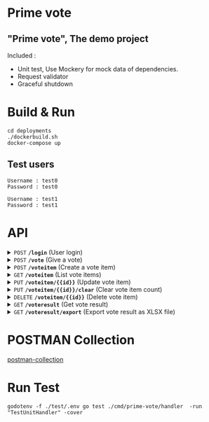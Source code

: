 # Prime vote
## "Prime vote", The demo project
Included : 
- Unit test, Use Mockery for mock data of dependencies.
- Request validator
- Graceful shutdown

# Build & Run
```
cd deployments
./dockerbuild.sh
docker-compose up
```

## Test users
```
Username : test0
Password : test0

Username : test1
Password : test1
```

# API

<details>
<summary><code>POST</code> <code><b>/login</b></code> (User login)</summary>

#### Request [`application/json`]
> | name              |  type     | data type      | description                         |
> |-------------------|-----------|----------------|-------------------------------------|
> | `username`        |  required | string         | Username   |
> | `password`        |  required | string         | Password   |
#### Response
> | name              | data type                         | response                                                            |
> |-------------------|-----------------------------------|---------------------------------------------------------------------|
> | `responseStatus`  | Object                            | `{"code":"00000","message":"Success"}`                              |
> | `token`           | string                            |                               |
</details>

<details>
<summary><code>POST</code> <code><b>/vote</b></code> (Give a vote)</summary>

#### Request [`application/json`]
> | name              |  type     | data type      | description                         |
> |-------------------|-----------|----------------|-------------------------------------|
> | `id`              |  required | int            | Vote item ID   |
#### Response
> | name              | data type                         | response                                                            |
> |-------------------|-----------------------------------|---------------------------------------------------------------------|
> | `responseStatus`  | Object                            | `{"code":"00000","message":"Success"}`                              |
</details>

<details>
<summary><code>POST</code> <code><b>/voteitem</b></code> (Create a vote item)</summary>

#### Request [`application/json`]
> | name              |  type     | data type      | description                         |
> |-------------------|-----------|----------------|-------------------------------------|
> | `name`            |  required | string         | Vote item name   |
> | `description`     |  required | string         | Vote item description   |
#### Response
> | name              | data type                         | response                                                            |
> |-------------------|-----------------------------------|---------------------------------------------------------------------|
> | `responseStatus`  | Object                            | `{"code":"00000","message":"Success"}`                              |
</details>

<details>
<summary><code>GET</code> <code><b>/voteitem</b></code> (List vote items)</summary>

#### Response
> | name              | data type                         | response                                                            |
> |-------------------|-----------------------------------|---------------------------------------------------------------------|
> | `responseStatus`  | Object                            | `{"code":"00000","message":"Success"}`                              |
> | `items`           | Array of Item                     | `[{"id": 1, "name": "item1", "description": "", "vote_count": 4 }, {"id": 2, ...}]`                              |
</details>

<details>
<summary><code>PUT</code> <code><b>/voteitem/{{id}}</b></code> (Update vote item)</summary>

#### Request [`application/json`]
> | name              |  type     | data type      | description                         |
> |-------------------|-----------|----------------|-------------------------------------|
> | `name`            |  required | string         | Vote item name   |
> | `description`     |  required | string         | Vote item description   |
#### Response
> | name              | data type                         | response                                                            |
> |-------------------|-----------------------------------|---------------------------------------------------------------------|
> | `responseStatus`  | Object                            | `{"code":"00000","message":"Success"}`                              |
</details>

<details>
<summary><code>PUT</code> <code><b>/voteitem/{{id}}/clear</b></code> (Clear vote item count)</summary>

#### Response
> | name              | data type                         | response                                                            |
> |-------------------|-----------------------------------|---------------------------------------------------------------------|
> | `responseStatus`  | Object                            | `{"code":"00000","message":"Success"}`                              |
</details>

<details>
<summary><code>DELETE</code> <code><b>/voteitem/{{id}}</b></code> (Delete vote item)</summary>

#### Response
> | name              | data type                         | response                                                            |
> |-------------------|-----------------------------------|---------------------------------------------------------------------|
> | `responseStatus`  | Object                            | `{"code":"00000","message":"Success"}`                              |
</details>


<details>
<summary><code>GET</code> <code><b>/voteresult</b></code> (Get vote result)</summary>

#### Response
> | name              | data type                         | response                                                            |
> |-------------------|-----------------------------------|---------------------------------------------------------------------|
> | `responseStatus`  | Object                            | `{"code":"00000","message":"Success"}`                              |
</details>

<details>
<summary><code>GET</code> <code><b>/voteresult/export</b></code> (Export vote result as XLSX file)</summary>
</details>

# POSTMAN Collection
[postman-collection](./test/Prime-vote.postman_collection.json)

# Run Test
```
godotenv -f ./test/.env go test ./cmd/prime-vote/handler  -run "TestUnitHandler" -cover
```

